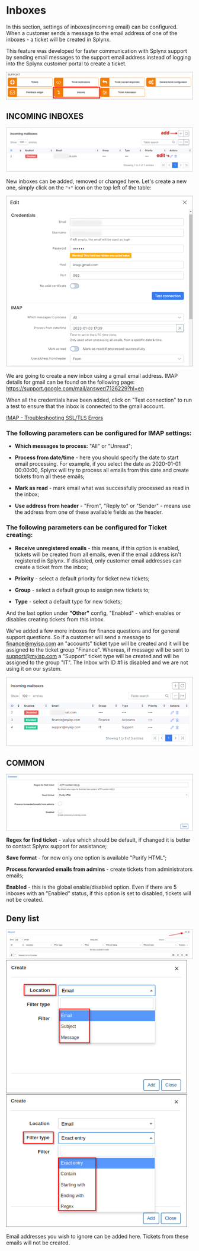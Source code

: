 Inboxes
=============


In this section, settings of inboxes(incoming email) can be configured. When a customer  sends a message to the email address of one of the inboxes - a ticket will be created in Splynx.

This feature was developed for faster communication with Splynx support by sending email messages to the support email address instead of logging into the Splynx customer portal to create a ticket.

![icon](icon.png)

## INCOMING INBOXES

![Inboxes](mailboxes.png)

New inboxes can be added, removed or changed here.
Let's create a new one, simply click on the `"+"` icon on the top left of the table:

![add inbox](add_inbox.png)

We are going to create a new inbox using a gmail email address. IMAP details for gmail can be found on the following page:
 https://support.google.com/mail/answer/7126229?hl=en

When all the credentials have been added, click on "Test connection" to run a test to ensure that the inbox is connected to the gmail account.

[IMAP - Troubleshooting SSL/TLS Errors](configuration/support/inboxes/imap_troubleshooting/imap_troubleshooting.md)

### The following parameters can be configured for IMAP settings:

  * **Which messages to process:** "All" or "Unread";

  * **Process from date/time** - here you should specify the date to start email processing. For example, if you select the date as 2020-01-01 00:00:00, Splynx will try to process all emails from this date and create tickets from all these emails;

  * **Mark as read** - mark email what was successfully processed as read in the inbox;

  * **Use address from header** - "From", "Reply to" or "Sender" - means use the address from one of these available fields as the header.

### The following parameters can be configured for Ticket creating:

  * **Receive unregistered emails** - this means, if this option is enabled, tickets will be created from all emails, even if the email address isn't registered in Splynx. If disabled, only customer email addresses can create a ticket from the inbox;

  * **Priority** - select a default priority for ticket new tickets;

  * **Group** - select a default group to assign new tickets to;

  * **Type** - select a default type for new tickets;

And the last option under **"Other"** config, "Enabled" - which enables or disables  creating tickets from this inbox.

We've added a few more inboxes for finance questions and for general support questions.
So if a customer will send a message to finance@myisp.com an "accounts" ticket type will be created and it will be assigned to the ticket group "Finance". Whereas, if message will be sent to support@myisp.com a "Support" ticket type will be created and will be assigned to the group "IT". The Inbox with ID #1 is disabled and we are not using it on our system.

![few inboxes](few_inboxes.png)

## COMMON

![Common](common.png)

**Regex for find ticket** - value which should be default, if changed it is better to contact Splynx support for assistance;

**Save format** - for now only one option is available "Purify HTML";

**Process forwarded emails from admins** - create tickets from administrators emails;

**Enabled** - this is the global enable/disabled option. Even if there are 5 inboxes with an "Enabled" status, if this option is set to disabled, tickets will not be created.


## Deny list

![blacklist](blacklist.png)
![blacklist](blacklist1.png)
![blacklist](blacklist2.png)

Email addresses you wish to ignore can be added here. Tickets from these emails will not be created.
